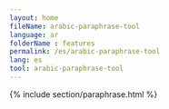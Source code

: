 ```yaml
---
layout: home
fileName: arabic-paraphrase-tool
language: ar
folderName : features
permalink: /es/arabic-paraphrase-tool
lang: es
tool: arabic-paraphrase-tool
---
```

{% include section/paraphrase.html %}